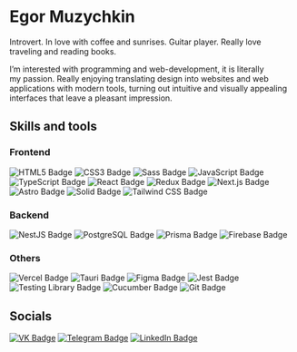 # Egor Muzychkin
Introvert. In love with coffee and sunrises. Guitar player. Really love traveling and reading books.

I’m interested with programming and web-development, it is literally my passion. Really enjoying translating design into websites and web applications with modern tools, turning out intuitive and visually appealing interfaces that leave a pleasant impression.

## Skills and tools
### Frontend
![HTML5 Badge](https://img.shields.io/badge/HTML5-E34F26?logo=html5&logoColor=fff&style=for-the-badge)
![CSS3 Badge](https://img.shields.io/badge/CSS3-1572B6?logo=css3&logoColor=fff&style=for-the-badge)
![Sass Badge](https://img.shields.io/badge/Sass-C69?logo=sass&logoColor=fff&style=for-the-badge)
![JavaScript Badge](https://img.shields.io/badge/JavaScript-F7DF1E?logo=javascript&logoColor=000&style=for-the-badge)
![TypeScript Badge](https://img.shields.io/badge/TypeScript-3178C6?logo=typescript&logoColor=fff&style=for-the-badge)
![React Badge](https://img.shields.io/badge/React-61DAFB?logo=react&logoColor=000&style=for-the-badge)
![Redux Badge](https://img.shields.io/badge/Redux-764ABC?logo=redux&logoColor=fff&style=for-the-badge)
![Next.js Badge](https://img.shields.io/badge/Next.js-000?logo=nextdotjs&logoColor=fff&style=for-the-badge)
![Astro Badge](https://img.shields.io/badge/Astro-000?logo=astro&logoColor=fff&style=for-the-badge)
![Solid Badge](https://img.shields.io/badge/Solid-2C4F7C?logo=solid&logoColor=fff&style=for-the-badge)
![Tailwind CSS Badge](https://img.shields.io/badge/Tailwind%20CSS-06B6D4?logo=tailwindcss&logoColor=fff&style=for-the-badge)

### Backend
![NestJS Badge](https://img.shields.io/badge/NestJS-E0234E?logo=nestjs&logoColor=fff&style=for-the-badge)
![PostgreSQL Badge](https://img.shields.io/badge/PostgreSQL-4169E1?logo=postgresql&logoColor=fff&style=for-the-badge)
![Prisma Badge](https://img.shields.io/badge/Prisma-2D3748?logo=prisma&logoColor=fff&style=for-the-badge)
![Firebase Badge](https://img.shields.io/badge/Firebase-FFCA28?logo=firebase&logoColor=000&style=for-the-badge)

### Others
![Vercel Badge](https://img.shields.io/badge/Vercel-000?logo=vercel&logoColor=fff&style=for-the-badge)
![Tauri Badge](https://img.shields.io/badge/Tauri-FFC131?logo=tauri&logoColor=000&style=for-the-badge)
![Figma Badge](https://img.shields.io/badge/Figma-F24E1E?logo=figma&logoColor=fff&style=for-the-badge)
![Jest Badge](https://img.shields.io/badge/Jest-C21325?logo=jest&logoColor=fff&style=for-the-badge)
![Testing Library Badge](https://img.shields.io/badge/Testing%20Library-E33332?logo=testinglibrary&logoColor=fff&style=for-the-badge)
![Cucumber Badge](https://img.shields.io/badge/Cucumber-23D96C?logo=cucumber&logoColor=fff&style=for-the-badge)
![Git Badge](https://img.shields.io/badge/Git-F05032?logo=git&logoColor=fff&style=for-the-badge)

## Socials
[![VK Badge](https://img.shields.io/badge/VK-07F?logo=vk&logoColor=fff&style=for-the-badge)](https://vk.com/id180866504)
[![Telegram Badge](https://img.shields.io/badge/Telegram-26A5E4?logo=telegram&logoColor=fff&style=for-the-badge)](https://t.me/egor_muzychkin)
[![LinkedIn Badge](https://img.shields.io/badge/LinkedIn-0A66C2?logo=linkedin&logoColor=fff&style=for-the-badge)](https://www.linkedin.com/in/emuzychkin/)